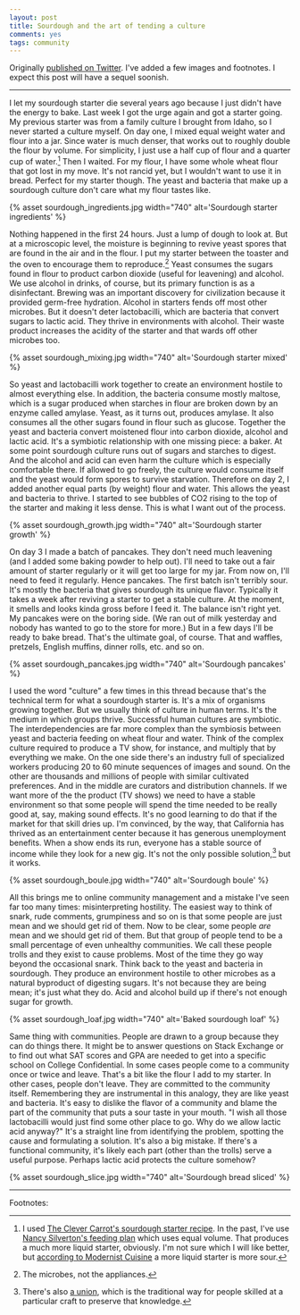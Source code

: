```yaml
---
layout: post
title: Sourdough and the art of tending a culture
comments: yes
tags: community
---
```


Originally [published on
Twitter](https://threadreaderapp.com/thread/1242203741517799425.html). I've
added a few images and footnotes. I expect this post will have a
sequel soonish.

---

I let my sourdough starter die several years ago because I just didn't
have the energy to bake. Last week I got the urge again and got a
starter going. My previous starter was from a family culture I brought
from Idaho, so I never started a culture myself. On day one, I mixed
equal weight water and flour into a jar. Since water is much denser,
that works out to roughly double the flour by volume. For simplicity,
I just use a half cup of flour and a quarter cup of water.[^1] Then I
waited. For my flour, I have some whole wheat flour that got lost in
my move. It's not rancid yet, but I wouldn't want to use it in
bread. Perfect for my starter though. The yeast and bacteria that make
up a sourdough culture don't care what my flour tastes like.

<!---![Sourdough starter ingredients](/images/sourdough_ingredients.jpg)-->

{% asset sourdough_ingredients.jpg width="740" alt='Sourdough starter ingredients' %}

Nothing happened in the first 24 hours. Just a lump of dough to look
at. But at a microscopic level, the moisture is beginning to revive
yeast spores that are found in the air and in the flour. I put my
starter between the toaster and the oven to encourage them to
reproduce.[^2] Yeast consumes the sugars found in flour to product
carbon dioxide (useful for leavening) and alcohol. We use alcohol in
drinks, of course, but its primary function is as a
disinfectant. Brewing was an important discovery for civilization
because it provided germ-free hydration.  Alcohol in starters fends
off most other microbes. But it doesn't deter lactobacilli, which are
bacteria that convert sugars to lactic acid. They thrive in
environments with alcohol. Their waste product increases the acidity
of the starter and that wards off other microbes too.

<!--![Sourdough starter mixed](/images/sourdough_mixing.jpg)-->
{% asset sourdough_mixing.jpg width="740" alt='Sourdough starter mixed' %}

So yeast and lactobacilli work together to create an environment
hostile to almost everything else. In addition, the bacteria consume
mostly maltose, which is a sugar produced when starches in flour are
broken down by an enzyme called amylase.  Yeast, as it turns out,
produces amylase. It also consumes all the other sugars found in flour
such as glucose. Together the yeast and bacteria convert moistened
flour into carbon dioxide, alcohol and lactic acid. It's a symbiotic
relationship with one missing piece: a baker.  At some point sourdough
culture runs out of sugars and starches to digest. And the alcohol and
acid can even harm the culture which is especially comfortable
there. If allowed to go freely, the culture would consume itself and
the yeast would form spores to survive starvation.  Therefore on day
2, I added another equal parts (by weight) flour and water. This
allows the yeast and bacteria to thrive. I started to see bubbles of
CO2 rising to the top of the starter and making it less dense. This is
what I want out of the process.

<!---![Sourdough starter growth](/images/sourdough_growth.jpg)-->
{% asset sourdough_growth.jpg width="740" alt='Sourdough starter growth' %}
 
On day 3 I made a batch of pancakes. They don't need much leavening
(and I added some baking powder to help out). I'll need to take out a
fair amount of starter regularly or it will get too large for my
jar. From now on, I'll need to feed it regularly. Hence pancakes.  The
first batch isn't terribly sour. It's mostly the bacteria that gives
sourdough its unique flavor. Typically it takes a week after reviving
a starter to get a stable culture. At the moment, it smells and looks
kinda gross before I feed it. The balance isn't right yet.  My
pancakes were on the boring side. (We ran out of milk yesterday and
nobody has wanted to go to the store for more.) But in a few days I'll
be ready to bake bread. That's the ultimate goal, of course. That and
waffles, pretzels, English muffins, dinner rolls, etc. and so on.

<!---![Sourdough pancakes](/images/sourdough_pancakes.jpg)-->
{% asset sourdough_pancakes.jpg width="740" alt='Sourdough pancakes' %}

I used the word "culture" a few times in this thread because that's
the technical term for what a sourdough starter is. It's a mix of
organisms growing together. But we usually think of culture in human
terms. It's the medium in which groups thrive.  Successful human
cultures are symbiotic. The interdependencies are far more complex
than the symbiosis between yeast and bacteria feeding on wheat flour
and water. Think of the complex culture required to produce a TV show,
for instance, and multiply that by everything we make.  On the one
side there's an industry full of specialized workers producing 20 to
60 minute sequences of images and sound. On the other are thousands
and millions of people with similar cultivated preferences. And in the
middle are curators and distribution channels.  If we want more of the
the product (TV shows) we need to have a stable environment so that
some people will spend the time needed to be really good at, say,
making sound effects. It's no good learning to do that if the market
for that skill dries up.  I'm convinced, by the way, that California
has thrived as an entertainment center because it has generous
unemployment benefits. When a show ends its run, everyone has a stable
source of income while they look for a new gig. It's not the only
possible solution,[^3] but it works.

<!---![Sourdough boule](/images/sourdough_boule.jpg)-->
{% asset sourdough_boule.jpg width="740" alt='Sourdough boule' %}

All this brings me to online community management and a mistake I've
seen far too many times: misinterpreting hostility. The easiest way to
think of snark, rude comments, grumpiness and so on is that some
people are just mean and we should get rid of them.  Now to be clear,
some people _are_ mean and we should get rid of them. But that group
of people tend to be a small percentage of even unhealthy
communities. We call these people trolls and they exist to cause
problems. Most of the time they go way beyond the occasional snark.
Think back to the yeast and bacteria in sourdough. They produce an
environment hostile to other microbes as a natural byproduct of
digesting sugars. It's not because they are being mean; it's just what
they do. Acid and alcohol build up if there's not enough sugar for
growth.

<!---![Baked sourdough loaf](/images/sourdough_loaf.jpg)-->
{% asset sourdough_loaf.jpg width="740" alt='Baked sourdough loaf' %}

Same thing with communities. People are drawn to a group because they
can do things there. It might be to answer questions on Stack Exchange
or to find out what SAT scores and GPA are needed to get into a
specific school on College Confidential.  In some cases people come to
a community once or twice and leave. That's a bit like the flour I add
to my starter. In other cases, people don't leave. They are committed
to the community itself. Remembering they are instrumental in this
analogy, they are like yeast and bacteria.  It's easy to dislike the
flavor of a community and blame the part of the community that puts a
sour taste in your mouth. "I wish all those lactobacilli would just
find some other place to go. Why do we allow lactic acid anyway?"
It's a straight line from identifying the problem, spotting the cause
and formulating a solution. It's also a big mistake. If there's a
functional community, it's likely each part (other than the trolls)
serve a useful purpose. Perhaps lactic acid protects the culture
somehow?

<!---![Sourdough bread sliced](/images/sourdough_slice.jpg)-->
{% asset sourdough_slice.jpg width="740" alt='Sourdough bread sliced' %}

---

Footnotes:

[^1]: I used [The Clever Carrot's sourdough starter
    recipe](https://www.theclevercarrot.com/2019/03/beginner-sourdough-starter-recipe/). In
    the past, I've use [Nancy Silverton's feeding
    plan](https://www.food.com/recipe/nancy-silverton-s-grape-sourdough-starter-316306)
    which uses equal volume. That produces a much more liquid starter,
    obviously. I'm not sure which I will like better, but [according
    to Modernist
    Cuisine](https://modernistcuisine.com/2018/09/sourdough-science/)
    a more liquid starter is more sour.

[^2]: The microbes, not the appliances.

[^3]: There's also [a
    union](https://sound.stackexchange.com/questions/849/how-important-is-union-membership-for-sound-designers-and-production-sound-mixer),
    which is the traditional way for people skilled at a particular
    craft to preserve that knowledge.
